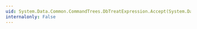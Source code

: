```yaml
---
uid: System.Data.Common.CommandTrees.DbTreatExpression.Accept(System.Data.Common.CommandTrees.DbExpressionVisitor)
internalonly: False
---
```

